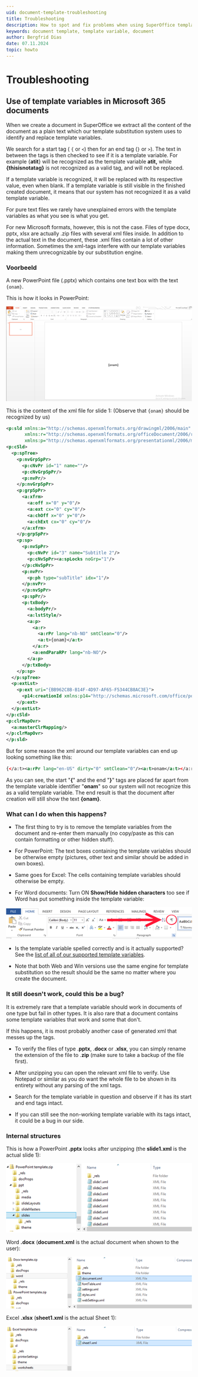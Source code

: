 ```yaml
---
uid: document-template-troubleshooting
title: Troubleshooting
description: How to spot and fix problems when using SuperOffice template variables in Microsoft 365 documents.
keywords: document template, template variable, document
author: Bergfrid Dias
date: 07.11.2024
topic: howto
---
```


# Troubleshooting

## Use of template variables in Microsoft 365 documents

When we create a document in SuperOffice we extract all the content of the document as a plain text which our template substitution system uses to identify and replace template variables.

We search for a start tag ( `{` or `<`) then for an end tag (`}` or `>`). The text in between the tags is then checked to see if it is a template variable. For example {**atit**} will be recognized as the template variable **atit,** while **{thisisnotatag}** is not recognized as a valid tag, and will not be replaced.

If a template variable is recognized, it will be replaced with its respective value, even when blank. If a template variable is still visible in the finished created document, it means that our system has not recognized it as a valid template variable.

For pure text files we rarely have unexplained errors with the template variables as what you see is what you get.

For new Microsoft formats, however, this is not the case. Files of type docx, pptx, xlsx are actually .zip files with several xml files inside. In addition to the actual text in the document, these .xml files contain a lot of other information. Sometimes the xml-tags interfere with our template variables making them unrecognizable by our substitution engine.

### Voorbeeld

A new PowerPoint file (.pptx) which contains one text box with the text `{onam}`.

This is how it looks in PowerPoint:

![SuperOffice template variables in Microsoft PowerPoint -screenshot][img1]

This is the content of the xml file for slide 1: (Observe that `{onam}` should be recognized by us)

```xml
<p:sld xmlns:a="http://schemas.openxmlformats.org/drawingml/2006/main"
       xmlns:r="http://schemas.openxmlformats.org/officeDocument/2006/relationships"
       xmlns:p="http://schemas.openxmlformats.org/presentationml/2006/main">
<p:cSld>
  <p:spTree>
    <p:nvGrpSpPr>
      <p:cNvPr id="1" name=""/>
      <p:cNvGrpSpPr/>
      <p:nvPr/>
    </p:nvGrpSpPr>
    <p:grpSpPr>
      <a:xfrm>
        <a:off x="0" y="0"/>
        <a:ext cx="0" cy="0"/>
        <a:chOff x="0" y="0"/>
        <a:chExt cx="0" cy="0"/>
      </a:xfrm>
    </p:grpSpPr>
    <p:sp>
      <p:nvSpPr>
        <p:cNvPr id="3" name="Subtitle 2"/>
        <p:cNvSpPr><a:spLocks noGrp="1"/>
      </p:cNvSpPr>
      <p:nvPr>
        <p:ph type="subTitle" idx="1"/>
      </p:nvPr>
      </p:nvSpPr>
      <p:spPr/>
      <p:txBody>
        <a:bodyPr/>
        <a:lstStyle/>
        <a:p>
          <a:r>
            <a:rPr lang="nb-NO" smtClean="0"/>
            <a:t>{onam}</a:t>
          </a:r>
          <a:endParaRPr lang="nb-NO"/>
        </a:p>
      </p:txBody>
    </p:sp>
  </p:spTree>
  <p:extLst>
    <p:ext uri="{BB962C8B-B14F-4D97-AF65-F5344CB8AC3E}">
      <p14:creationId xmlns:p14="http://schemas.microsoft.com/office/powerpoint/2010/main" val="3005012355"/>
    </p:ext>
  </p:extLst>
</p:cSld>
<p:clrMapOvr>
  <a:masterClrMapping/>
</p:clrMapOvr>
</p:sld>
```

But for some reason the xml around our template variables can end up looking something like this:

```xml
{</a:t><a:rPr lang="en-US" dirty="0" smtClean="0"/><a:t>onam</a:t></a:r><a:r><a:rPr lang="en-US" smtClean="0"/><a:t>}
```

As you can see, the start "**{**" and the end "**}**" tags are placed far apart from the template variable identifier "**onam**" so our system will not recognize this as a valid template variable. The end result is that the document after creation will still show the text **{onam}**.

### What can I do when this happens?

* The first thing to try is to remove the template variables from the document and re-enter them manually (no copy/paste as this can contain formatting or other hidden stuff).

* For PowerPoint: The text boxes containing the template variables should be otherwise empty (pictures, other text and similar should be added in own boxes).

* Same goes for Excel: The cells containing template variables should otherwise be empty.

* For Word documents: Turn ON **Show/Hide hidden characters** too see if Word has put something inside the template variable:

![Turn hon Show/Hide hidden characters -screenshot][img2]

* Is the template variable spelled correctly and is it actually supported? See the [list of all of our supported template variables][1].

* Note that both Web and Win versions use the same engine for template substitution so the result should be the same no matter where you create the document.

### It still doesn't work, could this be a bug?

It is extremely rare that a template variable should work in documents of one type but fail in other types. It is also rare that a document contains some template variables that work and some that don't.

If this happens, it is most probably another case of generated xml that messes up the tags.

* To verify the files of type .**pptx**, .**docx** or .**xlsx**, you can simply rename the extension of the file to .**zip** (make sure to take a backup of the file first).

* After unzipping you can open the relevant xml file to verify. Use Notepad or similar as you do want the whole file to be shown in its entirety without any parsing of the xml tags.

* Search for the template variable in question and observe if it has its start and end tags intact.

* If you can still see the non-working template variable with its tags intact, it could be a bug in our side.

### Internal structures

This is how a PowerPoint **.pptx** looks after unzipping (the **slide1.xml** is the actual slide 1):

![PowerPoint -screenshot][img4]

Word **.docx** (**document.xml** is the actual document when shown to the user):

![Word -screenshot][img5]

Excel **.xlsx** (**sheet1.xml** is the actual Sheet 1):

![Excel -screenshot][img6]

<!-- Referenced links -->
[1]: ../variables/index.md

<!-- Referenced images -->
[img1]: ../../../../media/loc/en/document/troubleshoot-tempvar.png
[img2]: ../../../../media/loc/en/document/troubleshoot-tempvar-1.png
[img4]: ../../../../media/loc/en/document/troubleshoot-tempvar-2.png
[img5]: ../../../../media/loc/en/document/troubleshoot-tempvar-3.png
[img6]: ../../../../media/loc/en/document/troubleshoot-tempvar-4.png
